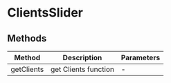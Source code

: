 # ClientsSlider

## Methods

<!-- @vuese:ClientsSlider:methods:start -->
|Method|Description|Parameters|
|---|---|---|
|getClients|get Clients function|-|

<!-- @vuese:ClientsSlider:methods:end -->


